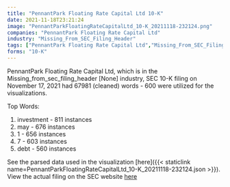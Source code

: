 ```yaml
---
title: "PennantPark Floating Rate Capital Ltd 10-K"
date: 2021-11-18T23:21:24
image: "PennantParkFloatingRateCapitalLtd_10-K_20211118-232124.png"
companies: "PennantPark Floating Rate Capital Ltd"
industry: "Missing_From_SEC_Filing_Header"
tags: ["PennantPark Floating Rate Capital Ltd","Missing_From_SEC_Filing_Header","11-17-2021","10-K"]
forms: "10-K"
---
```

PennantPark Floating Rate Capital Ltd, which is in the Missing_from_sec_filing_header [None] industry, SEC 10-K filing on November 17, 2021 had 67981 (cleaned) words - 600 were utilized for the visualizations.

Top Words:
1. investment - 811 instances
2. may - 676 instances
3. 1 - 656 instances
4. 7 - 603 instances
5. debt - 560 instances


See the parsed data used in the visualization [here]({{< staticlink name=PennantParkFloatingRateCapitalLtd_10-K_20211118-232124.json >}}).  
View the actual filing on the SEC website [here](https://www.sec.gov/Archives/edgar/data/1504619/0001564590-21-057464.txt)